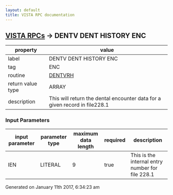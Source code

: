 ```yaml
---
layout: default
title: VISTA RPC documentation
---
```




## [VISTA RPCs](TableOfContent.md) &#8594; DENTV DENT HISTORY ENC 

 property | value 
--- | --- 
 label | DENTV DENT HISTORY ENC
 tag | ENC
 routine | [DENTVRH](http://code.osehra.org/dox/Routine_DENTVRH_source.html)
 return value type | ARRAY
 description | This will return the dental encounter data for a given record in file228.1

### Input Parameters

| input parameter | parameter type | maximum data length | required | description | 
| --- | --- | --- | --- | --- | 
| IEN | LITERAL | 9 | true | This is the internal entry number for file 228.1 | 




Generated on January 11th 2017, 6:34:23 am